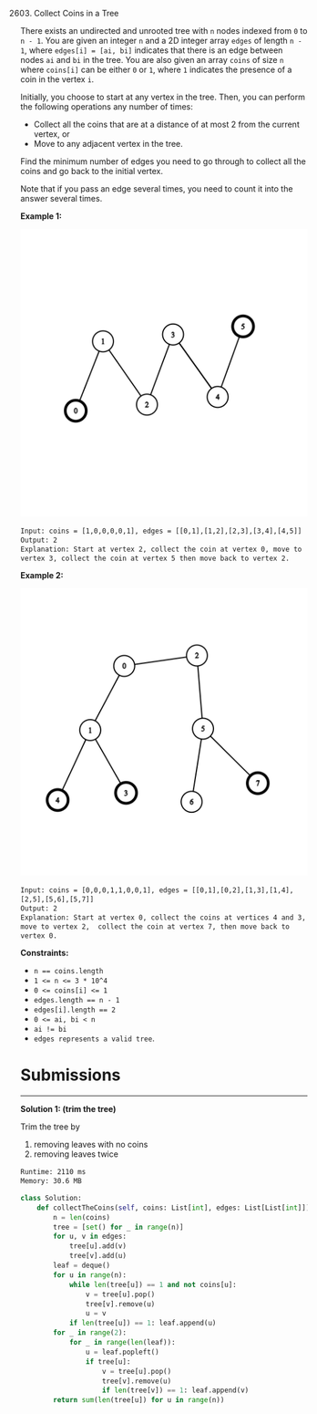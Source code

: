 2603. Collect Coins in a Tree

There exists an undirected and unrooted tree with `n` nodes indexed from `0` to `n - 1`. You are given an integer `n` and a 2D integer array `edges` of length `n - 1`, where `edges[i] = [ai, bi]` indicates that there is an edge between nodes `ai` and `bi` in the tree. You are also given an array `coins` of size `n` where `coins[i]` can be either `0` or `1`, where `1` indicates the presence of a coin in the vertex `i`.

Initially, you choose to start at any vertex in the tree. Then, you can perform the following operations any number of times: 

* Collect all the coins that are at a distance of at most 2 from the current vertex, or
* Move to any adjacent vertex in the tree.

Find the minimum number of edges you need to go through to collect all the coins and go back to the initial vertex.

Note that if you pass an edge several times, you need to count it into the answer several times.

 

**Example 1:**

![2603_graph-2.png](img/2603_graph-2.png)
```
Input: coins = [1,0,0,0,0,1], edges = [[0,1],[1,2],[2,3],[3,4],[4,5]]
Output: 2
Explanation: Start at vertex 2, collect the coin at vertex 0, move to vertex 3, collect the coin at vertex 5 then move back to vertex 2.
```

**Example 2:**

![2603_graph-4.png](img/2603_graph-4.png)
```
Input: coins = [0,0,0,1,1,0,0,1], edges = [[0,1],[0,2],[1,3],[1,4],[2,5],[5,6],[5,7]]
Output: 2
Explanation: Start at vertex 0, collect the coins at vertices 4 and 3, move to vertex 2,  collect the coin at vertex 7, then move back to vertex 0.
```

**Constraints:**

* `n == coins.length`
* `1 <= n <= 3 * 10^4`
* `0 <= coins[i] <= 1`
* `edges.length == n - 1`
* `edges[i].length == 2`
* `0 <= ai, bi < n`
* `ai != bi`
* `edges represents a valid tree`.

# Submissions
---
**Solution 1: (trim the tree)**

Trim the tree by

1. removing leaves with no coins
2. removing leaves twice

```
Runtime: 2110 ms
Memory: 30.6 MB
```
```python
class Solution:
    def collectTheCoins(self, coins: List[int], edges: List[List[int]]) -> int:
        n = len(coins)
        tree = [set() for _ in range(n)]
        for u, v in edges: 
            tree[u].add(v)
            tree[v].add(u)
        leaf = deque()
        for u in range(n):
            while len(tree[u]) == 1 and not coins[u]: 
                v = tree[u].pop()
                tree[v].remove(u)
                u = v 
            if len(tree[u]) == 1: leaf.append(u)
        for _ in range(2): 
            for _ in range(len(leaf)): 
                u = leaf.popleft()
                if tree[u]: 
                    v = tree[u].pop()
                    tree[v].remove(u)
                    if len(tree[v]) == 1: leaf.append(v)
        return sum(len(tree[u]) for u in range(n))
```
